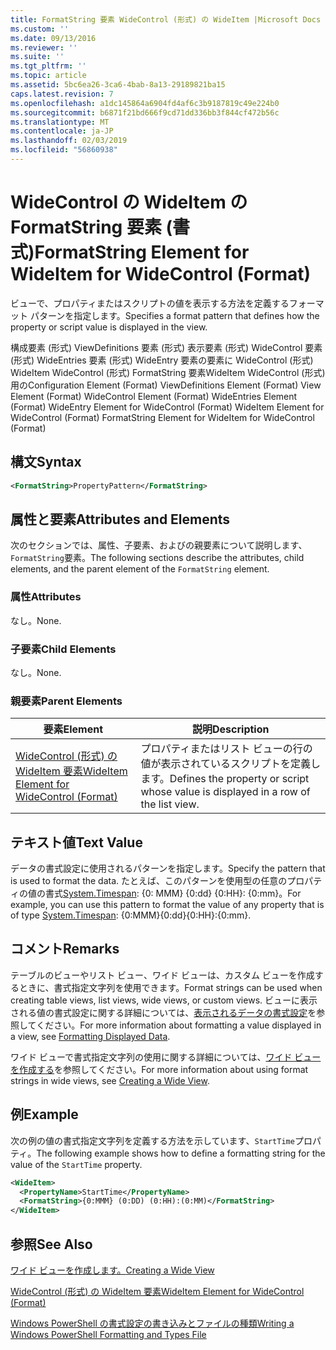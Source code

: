 ```yaml
---
title: FormatString 要素 WideControl (形式) の WideItem |Microsoft Docs
ms.custom: ''
ms.date: 09/13/2016
ms.reviewer: ''
ms.suite: ''
ms.tgt_pltfrm: ''
ms.topic: article
ms.assetid: 5bc6ea26-3ca6-4bab-8a13-29189821ba15
caps.latest.revision: 7
ms.openlocfilehash: a1dc145864a6904fd4af6c3b9187819c49e224b0
ms.sourcegitcommit: b6871f21bd666f9cd71dd336bb3f844cf472b56c
ms.translationtype: MT
ms.contentlocale: ja-JP
ms.lasthandoff: 02/03/2019
ms.locfileid: "56860938"
---
```

# <a name="formatstring-element-for-wideitem-for-widecontrol-format"></a><span data-ttu-id="df96b-102">WideControl の WideItem の FormatString 要素 (書式)</span><span class="sxs-lookup"><span data-stu-id="df96b-102">FormatString Element for WideItem for WideControl (Format)</span></span>

<span data-ttu-id="df96b-103">ビューで、プロパティまたはスクリプトの値を表示する方法を定義するフォーマット パターンを指定します。</span><span class="sxs-lookup"><span data-stu-id="df96b-103">Specifies a format pattern that defines how the property or script value is displayed in the view.</span></span>

<span data-ttu-id="df96b-104">構成要素 (形式) ViewDefinitions 要素 (形式) 表示要素 (形式) WideControl 要素 (形式) WideEntries 要素 (形式) WideEntry 要素の要素に WideControl (形式) WideItem WideControl (形式) FormatString 要素WideItem WideControl (形式) 用の</span><span class="sxs-lookup"><span data-stu-id="df96b-104">Configuration Element (Format) ViewDefinitions Element (Format) View Element (Format) WideControl Element (Format) WideEntries Element (Format) WideEntry Element for WideControl (Format) WideItem Element for WideControl (Format) FormatString Element for WideItem for WideControl (Format)</span></span>

## <a name="syntax"></a><span data-ttu-id="df96b-105">構文</span><span class="sxs-lookup"><span data-stu-id="df96b-105">Syntax</span></span>

```xml
<FormatString>PropertyPattern</FormatString>
```

## <a name="attributes-and-elements"></a><span data-ttu-id="df96b-106">属性と要素</span><span class="sxs-lookup"><span data-stu-id="df96b-106">Attributes and Elements</span></span>

<span data-ttu-id="df96b-107">次のセクションでは、属性、子要素、およびの親要素について説明します、`FormatString`要素。</span><span class="sxs-lookup"><span data-stu-id="df96b-107">The following sections describe the attributes, child elements, and the parent element of the `FormatString` element.</span></span>

### <a name="attributes"></a><span data-ttu-id="df96b-108">属性</span><span class="sxs-lookup"><span data-stu-id="df96b-108">Attributes</span></span>

<span data-ttu-id="df96b-109">なし。</span><span class="sxs-lookup"><span data-stu-id="df96b-109">None.</span></span>

### <a name="child-elements"></a><span data-ttu-id="df96b-110">子要素</span><span class="sxs-lookup"><span data-stu-id="df96b-110">Child Elements</span></span>

<span data-ttu-id="df96b-111">なし。</span><span class="sxs-lookup"><span data-stu-id="df96b-111">None.</span></span>

### <a name="parent-elements"></a><span data-ttu-id="df96b-112">親要素</span><span class="sxs-lookup"><span data-stu-id="df96b-112">Parent Elements</span></span>

|<span data-ttu-id="df96b-113">要素</span><span class="sxs-lookup"><span data-stu-id="df96b-113">Element</span></span>|<span data-ttu-id="df96b-114">説明</span><span class="sxs-lookup"><span data-stu-id="df96b-114">Description</span></span>|
|-------------|-----------------|
|[<span data-ttu-id="df96b-115">WideControl (形式) の WideItem 要素</span><span class="sxs-lookup"><span data-stu-id="df96b-115">WideItem Element for WideControl (Format)</span></span>](./wideitem-element-for-widecontrol-format.md)|<span data-ttu-id="df96b-116">プロパティまたはリスト ビューの行の値が表示されているスクリプトを定義します。</span><span class="sxs-lookup"><span data-stu-id="df96b-116">Defines the property or script whose value is displayed in a row of the list view.</span></span>|

## <a name="text-value"></a><span data-ttu-id="df96b-117">テキスト値</span><span class="sxs-lookup"><span data-stu-id="df96b-117">Text Value</span></span>

<span data-ttu-id="df96b-118">データの書式設定に使用されるパターンを指定します。</span><span class="sxs-lookup"><span data-stu-id="df96b-118">Specify the pattern that is used to format the data.</span></span> <span data-ttu-id="df96b-119">たとえば、このパターンを使用型の任意のプロパティの値の書式[System.Timespan](/dotnet/api/System.TimeSpan): {0: MMM} {0:dd} {0:HH}: {0:mm}。</span><span class="sxs-lookup"><span data-stu-id="df96b-119">For example, you can use this pattern to format the value of any property that is of type [System.Timespan](/dotnet/api/System.TimeSpan): {0:MMM}{0:dd}{0:HH}:{0:mm}.</span></span>

## <a name="remarks"></a><span data-ttu-id="df96b-120">コメント</span><span class="sxs-lookup"><span data-stu-id="df96b-120">Remarks</span></span>

<span data-ttu-id="df96b-121">テーブルのビューやリスト ビュー、ワイド ビューは、カスタム ビューを作成するときに、書式指定文字列を使用できます。</span><span class="sxs-lookup"><span data-stu-id="df96b-121">Format strings can be used when creating table views, list views, wide views, or custom views.</span></span> <span data-ttu-id="df96b-122">ビューに表示される値の書式設定に関する詳細については、[表示されるデータの書式設定](./formatting-displayed-data.md)を参照してください。</span><span class="sxs-lookup"><span data-stu-id="df96b-122">For more information about formatting a value displayed in a view, see [Formatting Displayed Data](./formatting-displayed-data.md).</span></span>

<span data-ttu-id="df96b-123">ワイド ビューで書式指定文字列の使用に関する詳細については、[ワイド ビューを作成する](./creating-a-wide-view.md)を参照してください。</span><span class="sxs-lookup"><span data-stu-id="df96b-123">For more information about using format strings in wide views, see [Creating a Wide View](./creating-a-wide-view.md).</span></span>

## <a name="example"></a><span data-ttu-id="df96b-124">例</span><span class="sxs-lookup"><span data-stu-id="df96b-124">Example</span></span>

<span data-ttu-id="df96b-125">次の例の値の書式指定文字列を定義する方法を示しています、`StartTime`プロパティ。</span><span class="sxs-lookup"><span data-stu-id="df96b-125">The following example shows how to define a formatting string for the value of the `StartTime` property.</span></span>

```xml
<WideItem>
  <PropertyName>StartTime</PropertyName>
  <FormatString>{0:MMM} (0:DD) (0:HH):(0:MM)</FormatString>
</WideItem>
```

## <a name="see-also"></a><span data-ttu-id="df96b-126">参照</span><span class="sxs-lookup"><span data-stu-id="df96b-126">See Also</span></span>

[<span data-ttu-id="df96b-127">ワイド ビューを作成します。</span><span class="sxs-lookup"><span data-stu-id="df96b-127">Creating a Wide View</span></span>](./creating-a-wide-view.md)

[<span data-ttu-id="df96b-128">WideControl (形式) の WideItem 要素</span><span class="sxs-lookup"><span data-stu-id="df96b-128">WideItem Element for WideControl (Format)</span></span>](./wideitem-element-for-widecontrol-format.md)

[<span data-ttu-id="df96b-129">Windows PowerShell の書式設定の書き込みとファイルの種類</span><span class="sxs-lookup"><span data-stu-id="df96b-129">Writing a Windows PowerShell Formatting and Types File</span></span>](./writing-a-powershell-formatting-file.md)
